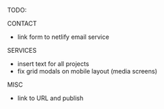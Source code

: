 TODO:



CONTACT
  - link form to netlify email service


SERVICES
  -  insert text  for all projects
  -  fix  grid modals on mobile layout (media  screens)


MISC

  -  link to URL and publish
